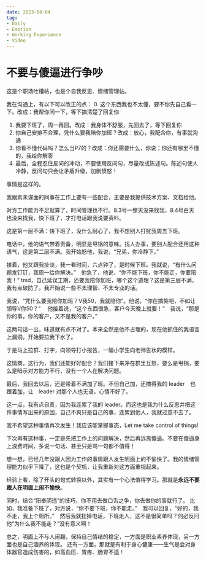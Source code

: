 ```yaml
---
date: 2023-08-04
tag:
- Daily
- Emotion
- Working Experience
- Video
---
```


# 不要与傻逼进行争吵

这是个职场吐槽帖，也是个自我反思、情绪管理帖。

我在沟通上，有以下可以改正的点：
0. 这个东西我也不太懂，要不你先自己看一下。改成：我帮你问一下，等下搞清楚了回复你
1. 我要下班了，周一再回。改成：我身体不舒服，先回去了，等下回复你
2. 你自己安排不合理，凭什么要我陪你加班？改成：放心，我配合你，有事就沟通
3. 你看不懂代码吗？怎么当P7的？改成：你还需要什么，你说；你还有哪里不懂的，我给你解答
4. 最后，全程忍住反问的冲动，不要使用反问句，尽量改成陈述句。陈述句使人冷静，反问句只会让矛盾升级，加剧愤怒！

<!-- more -->

事情是这样的。

我跟素未谋面的同事在工作上要有一些配合，主要是我提供技术方案、文档给他。

对方工作能力不足就算了，时间管理也不行。8.3号一整天没来找我，8.4号白天也没来找我，快下班了，才打电话跟我说要资料。

这是第一层不满：快下班了，没什么耐心了，我不想别人打扰我周五下班。

电话中，他的语气带着责备，明显是甩锅的意味。找人办事，要别人配合还用这种语气，这是第二层不满。我开始怒他，我说，“兄弟，你冷静下。”

接着，他又跟我扯淡，我一看时间，六点钟了，是时候下班。我就说，“有什么问题发钉钉，我周一给你解决。”　他急了，他说，“你不能下班，你不能走，你要陪我！”
tmd，自己延误工期，还要我陪你加班，哪个这个道理？这是第三层不满，我有点破防了。我开始说一些不太理智、不太专业的话。

我说，“凭什么要我陪你加班？V我50，我就陪你”。他说，“你在搞笑吧，不如让领导V你50？”　
他接着说，“这个东西很急，客户今天晚上就要！”　我说，“那是你的事，你的客户，又不是我的客户。”

这两句话一出，味道就有点不对了。本来全然是他不占理的，现在他抓住的我语言上漏洞，开始要拉我下水了。

于是马上拉群、打字，向领导打小报告，一幅小学生向老师告状的模样。

这情商，这行为，我们还能好好配合？我们接下来净在群里互怒，要么是甩锅，要么是暗示对方能力不行，没有一个人在解决问题。

最后，我回去以后，还是带着不满加了班。不但自己加，还搞得我的 leader　也跟着加，让　leader 对那个人也无语，心情不好了。

这一点，我有点自责，因为我连累了我的 leader。而这也是我为什么反思并把这件事情写出来的原因，自己不爽只是自己的事，连累到他人，我就过意不去了。

我不希望这种事情再次发生！我应该能掌握事态，Let me take control of things!

下次再有这种事，一定是先把工作上的问题解决，然后再远离傻逼。不要在傻逼身上浪费时间，多说一句话、甚至只是骂一句都不值得！

想一想，已经几年没跟人因为工作的事情跟人发生明面上的不愉快了。我的情绪管理能力似乎下降了，这也是个契机，让我重新对这方面重视起来。

经验上看，除了开头的句式转换以外，其实有一个心法值得学习。那就是**永远不要跟人在明面上闹不愉快**。

同时，结合“阳奉阴违”的技巧，你不用去做口舌之争，你去做你的事就行了。
比如，我准备下班了，对方说，“你不要下班，你不能走。”　我可以回复，“好的，我不走，我上个厕所。”　然后我就挂掉电话，下班走人，这不是很简单吗？何必反问他“为什么我不能走？”没有意义啊！

总之，明面上不与人闹翻，保持自己情绪的稳定，一方面是职业素养体现，另一方面也是自己涵养的体现。
还有一方面，那就是有利于身心健康——生气是会对身体器官造成伤害的，如高血压、胃疼、肠胃不适！

<BiliBili bvid="BV1Yh4y1r7k8" />

